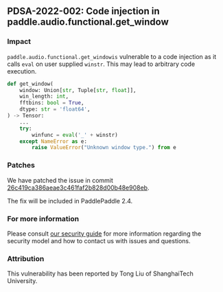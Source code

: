 ## PDSA-2022-002: Code injection in paddle.audio.functional.get_window

### Impact

`paddle.audio.functional.get_windowis` vulnerable to a code injection as it calls `eval` on user supplied `winstr`. This may lead to arbitrary code execution.

```python
def get_window(
    window: Union[str, Tuple[str, float]],
    win_length: int,
    fftbins: bool = True,
    dtype: str = 'float64',
) -> Tensor:
    ...
    try:
        winfunc = eval('_' + winstr)
    except NameError as e:
        raise ValueError("Unknown window type.") from e
```

### Patches

We have patched the issue in commit [26c419ca386aeae3c461faf2b828d00b48e908eb](https://github.com/PaddlePaddle/Paddle/commit/26c419ca386aeae3c461faf2b828d00b48e908eb).

The fix will be included in PaddlePaddle 2.4.

### For more information

Please consult [our security guide](../../SECURITY.md) for more information regarding the security model and how to contact us with issues and questions.

### Attribution

This vulnerability has been reported by Tong Liu of ShanghaiTech University.
